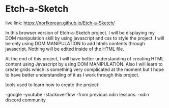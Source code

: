 # Etch-a-Sketch

live link: https://norfkorean.github.io/Etch-a-Sketch/

In this browser version of Etch-a-Sketch project. I will be displaying my DOM manipulation skill by using javascript and css to style the project.  I will be only using DOM MANIPULATION to add htmls contents through javascript. Nothing will be edited inside of the HTML file.

At the end of this project, I will have better understanding of creating HTML content using Javascript by using DOM MANIPULATION. Also I will learn to create grids which is something very complicated at the moment but I hope to have better understanding of it as I work through this project.


tools used to learn how to create the project:

-google
-youtube
-stackoverflow
-from previous odin lessons.
-odin discord community 
